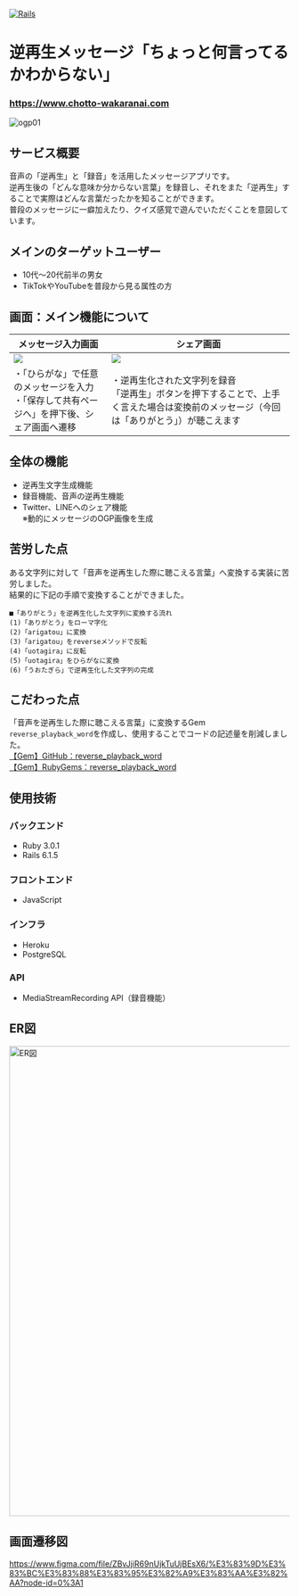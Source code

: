 [![Rails](https://img.shields.io/badge/Rails-v6.1.5-%23a72332)](https://rubygems.org/gems/rails/versions/6.1.5)

# 逆再生メッセージ「ちょっと何言ってるかわからない」
### https://www.chotto-wakaranai.com  
![ogp01](https://user-images.githubusercontent.com/85027739/167819606-3627e3d8-0a72-49e8-b146-6e2da75ad135.png)

## サービス概要
音声の「逆再生」と「録音」を活用したメッセージアプリです。  
逆再生後の「どんな意味か分からない言葉」を録音し、それをまた「逆再生」することで実際はどんな言葉だったかを知ることができます。  
普段のメッセージに一癖加えたり、クイズ感覚で遊んでいただくことを意図しています。

## メインのターゲットユーザー
- 10代〜20代前半の男女  
- TikTokやYouTubeを普段から見る属性の方  

## 画面：メイン機能について
|メッセージ入力画面|シェア画面|
| ------------------------------------------------------------------|--------------------------------------------------------------------|
| <img src="https://user-images.githubusercontent.com/85027739/173226761-b6eca294-d3d1-46a4-a6aa-d6ba6dec60ac.jpg">|<img src="https://user-images.githubusercontent.com/85027739/173226758-2fd44726-48e0-41c4-95a4-bc3c09118704.jpg">|
|・「ひらがな」で任意のメッセージを入力<br>・「保存して共有ページへ」を押下後、シェア画面へ遷移|・逆再生化された文字列を録音<br>「逆再生」ボタンを押下することで、上手く言えた場合は変換前のメッセージ（今回は「ありがとう」）が聴こえます|

## 全体の機能
- 逆再生文字生成機能  
- 録音機能、音声の逆再生機能  
- Twitter、LINEへのシェア機能  
  ※動的にメッセージのOGP画像を生成  

## 苦労した点
ある文字列に対して「音声を逆再生した際に聴こえる言葉」へ変換する実装に苦労しました。  
結果的に下記の手順で変換することができました。
```
■「ありがとう」を逆再生化した文字列に変換する流れ  
(1)「ありがとう」をローマ字化  
(2)「arigatou」に変換
(3)「arigatou」をreverseメソッドで反転  
(4)「uotagira」に反転  
(5)「uotagira」をひらがなに変換  
(6)「うおたぎら」で逆再生化した文字列の完成  
```
## こだわった点
「音声を逆再生した際に聴こえる言葉」に変換するGem `reverse_playback_word`を作成し、使用することでコードの記述量を削減しました。  
 [【Gem】GitHub：reverse_playback_word](https://github.com/symsk/reverse_playback_word)  
 [【Gem】RubyGems：reverse_playback_word]( https://rubygems.org/gems/reverse_playback_word)

## 使用技術
### バックエンド
- Ruby 3.0.1  
- Rails 6.1.5  
### フロントエンド
- JavaScript  
### インフラ
- Heroku  
- PostgreSQL  
### API
- MediaStreamRecording API（録音機能）  

## ER図
<img width="843" alt="ER図" src="https://user-images.githubusercontent.com/85027739/170182022-c5f4a498-1215-42ab-9eac-7806933184e7.png">

## 画面遷移図
https://www.figma.com/file/ZBvJjiR69nUjkTuUjBEsX6/%E3%83%9D%E3%83%BC%E3%83%88%E3%83%95%E3%82%A9%E3%83%AA%E3%82%AA?node-id=0%3A1  
